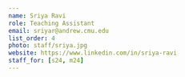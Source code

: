 ```yaml
---
name: Sriya Ravi
role: Teaching Assistant
email: sriyar@andrew.cmu.edu
list_order: 4
photo: staff/sriya.jpg
website: https://www.linkedin.com/in/sriya-ravi
staff_for: [s24, m24]
---
```

